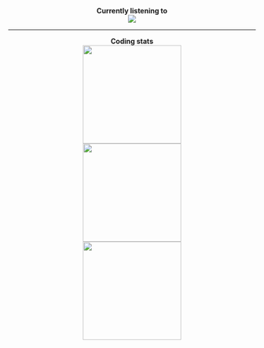 <div align="center" class="h2"><b>Currently listening to</b></div>

<div align="center">
  <img src="https://spotify-github-profile.vercel.app/api/view?uid=948gaxqqryetkwyhbb8arr67m&cover_image=true" />
</div>

---

<div align="center" class="h2" style="text-weight: bold;"><b>Coding stats</b></div>

<div align="center">
  <img src="https://github-readme-stats.vercel.app/api?username=kageroukw&theme=material-palenight&count_private=true" height="200px;" />
</div>

<div align="center">
  <img src="https://github-readme-stats.vercel.app/api/wakatime/?username=minato&theme=material-palenight&layout=compact" height="200px;" />
</div>

<div align="center">
  <img src="https://github-readme-stats.vercel.app/api/top-langs/?username=kageroukw&theme=material-palenight&layout=compact" height="200px;" />
</div>
